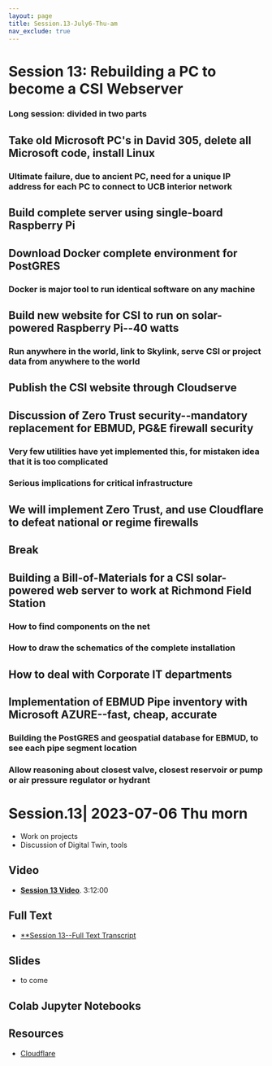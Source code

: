 ```yaml
---
layout: page
title: Session.13-July6-Thu-am
nav_exclude: true
---
```

# Session 13: Rebuilding a PC to become a CSI Webserver
### Long session: divided in two parts
## Take old Microsoft PC's in David 305, delete all Microsoft code, install Linux
### Ultimate failure, due to ancient PC, need for a unique IP address for each PC to connect to UCB interior network
## Build complete server using single-board Raspberry Pi
## Download Docker complete environment for PostGRES
### Docker is major tool to run identical software on any machine
## Build new website for CSI to run on solar-powered Raspberry Pi--40 watts
### Run anywhere in the world, link to Skylink, serve CSI or project data from anywhere to the world
## Publish the CSI website through Cloudserve
## Discussion of Zero Trust security--mandatory replacement for EBMUD, PG&E firewall security
### Very few utilities have yet implemented this, for mistaken idea that it is too complicated
### Serious implications for critical infrastructure
## We will implement Zero Trust, and use Cloudflare to defeat national or regime firewalls
## Break
## Building a Bill-of-Materials for a CSI solar-powered web server to work at Richmond Field Station
### How to find components on the net
### How to draw the schematics of the complete installation
## How to deal with Corporate IT departments
## Implementation of EBMUD Pipe inventory with Microsoft AZURE--fast, cheap, accurate
### Building the PostGRES and geospatial database for EBMUD, to see each pipe segment location
### Allow reasoning about closest valve, closest reservoir or pump or air pressure regulator or hydrant



# Session.13| 2023-07-06 Thu morn

- Work on projects
- Discussion of Digital Twin, tools

## Video
 - [**Session 13 Video**](https://drive.google.com/drive/folders/1-4dj8_bvGziI1x4uvhyaIBCaRf5wGKS5). 3:12:00

## Full Text
 - [**Session 13--Full Text Transcript](https://drive.google.com/drive/folders/1-4KNeaE-J3dYYsqPdhGZXLS-wHLlDvdI)

## Slides
- to come
## Colab Jupyter Notebooks

## Resources
 - [Cloudflare](https://www.cloudflare.com/
 )



